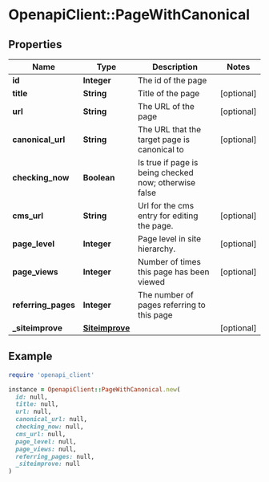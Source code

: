 # OpenapiClient::PageWithCanonical

## Properties

| Name | Type | Description | Notes |
| ---- | ---- | ----------- | ----- |
| **id** | **Integer** | The id of the page |  |
| **title** | **String** | Title of the page | [optional] |
| **url** | **String** | The URL of the page | [optional] |
| **canonical_url** | **String** | The URL that the target page is canonical to | [optional] |
| **checking_now** | **Boolean** | Is true if page is being checked now; otherwise false |  |
| **cms_url** | **String** | Url for the cms entry for editing the page. | [optional] |
| **page_level** | **Integer** | Page level in site hierarchy. | [optional] |
| **page_views** | **Integer** | Number of times this page has been viewed | [optional] |
| **referring_pages** | **Integer** | The number of pages referring to this page |  |
| **_siteimprove** | [**Siteimprove**](Siteimprove.md) |  | [optional] |

## Example

```ruby
require 'openapi_client'

instance = OpenapiClient::PageWithCanonical.new(
  id: null,
  title: null,
  url: null,
  canonical_url: null,
  checking_now: null,
  cms_url: null,
  page_level: null,
  page_views: null,
  referring_pages: null,
  _siteimprove: null
)
```

